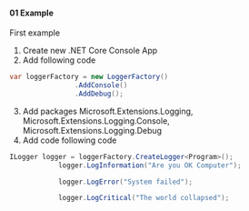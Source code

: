 #### 01 Example
First example
1. Create new .NET Core Console App
2. Add following code
```csharp
var loggerFactory = new LoggerFactory()
                .AddConsole()
                .AddDebug();
```
3. Add packages Microsoft.Extensions.Logging, Microsoft.Extensions.Logging.Console, Microsoft.Extensions.Logging.Debug
4. Add code following code
```csharp
ILogger logger = loggerFactory.CreateLogger<Program>();
            logger.LogInformation("Are you OK Computer");

            logger.LogError("System failed");

            logger.LogCritical("The world collapsed");
```
